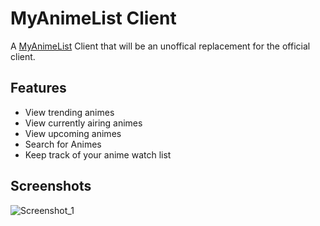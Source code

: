 # MyAnimeList Client

A [MyAnimeList](https://myanimelist.net/) Client that will be an unoffical replacement for the official client. 

## Features

- View trending animes
- View currently airing animes
- View upcoming animes
- Search for Animes
- Keep track of your anime watch list

## Screenshots
![Screenshot_1](https://user-images.githubusercontent.com/25333225/147065393-bc55223b-6bf7-4772-ad0a-05ed3a161ef7.png)

